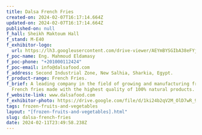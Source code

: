 ```yaml
---
title: Dalsa French Fries
created-on: 2024-02-07T16:17:14.664Z
updated-on: 2024-02-07T16:17:14.664Z
published-on: null
f_hall: Sheikh Maktoum Hall
f_stand: M-E40
f_exhibitor-logo:
  url: https://lh3.googleusercontent.com/drive-viewer/AEYmBYSGIbA38eFYjvsMJHVkT8HwrSJWmXMv5KViYEDmvSrglBsC9Cr2QDufeARdQE-9j3YoNXEPP7ROq6xtEqO6pnr40iW-yA=s1600
f_poc-name: Eng. Mahmoud Eldamasy
f_poc-phone: "+201000112424"
f_poc-email: info@dalsafood.com
f_address: Second Industrial Zone, New Salhia, Sharkia, Egypt.
f_product-range: French Fries.
f_brief: A leading company in the field of growing and manufacturing frozen
  French fries made with the highest quality of 100% natural products.
f_website-link: www.dalsafood.com
f_exhibitor-photo: https://drive.google.com/file/d/1ki24b2qV2M_OlD7wR_9UxbCeMgHo0jBl/view?usp=drive_link
tags: frozen-fruits-and-vegetables
layout: "[frozen-fruits-and-vegetables].html"
slug: dalsa-french-fries
date: 2024-02-11T23:49:58.238Z
---
```

